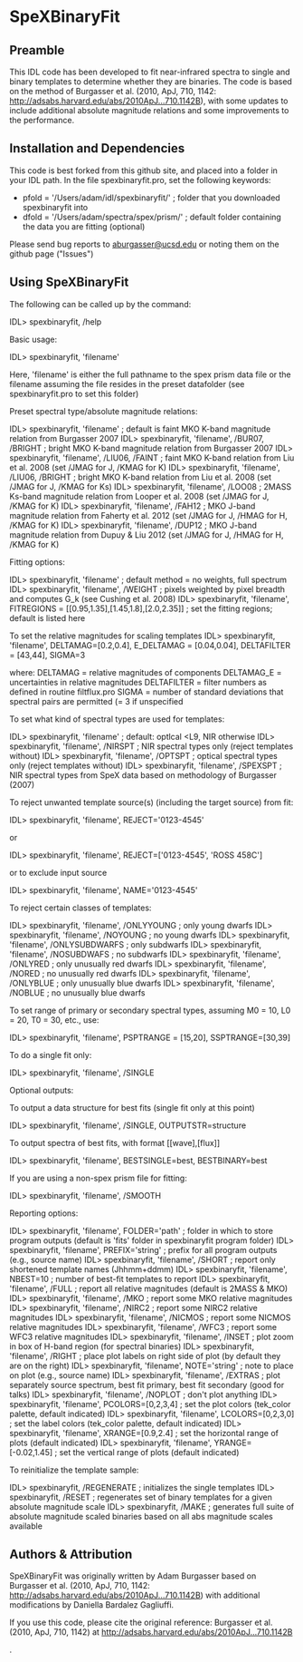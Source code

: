 # SpeXBinaryFit

## Preamble

This IDL code has been developed to fit near-infrared spectra to single and binary templates to determine whether they are binaries.
The code is based on the method of Burgasser et al. (2010, ApJ, 710, 1142: http://adsabs.harvard.edu/abs/2010ApJ...710.1142B), with some updates to include additional absolute magnitude relations and some improvements to the performance.

## Installation and Dependencies

This code is best forked from this github site, and placed into a folder in your IDL path.  In the file spexbinaryfit.pro, set the following keywords:

 * pfold = '/Users/adam/idl/spexbinaryfit/'			; folder that you downloaded spexbinaryfit into
 * dfold = '/Users/adam/spectra/spex/prism/'		; default folder containing the data you are fitting (optional)

Please send bug reports to aburgasser@ucsd.edu or noting them on the github page ("Issues")

## Using SpeXBinaryFit

The following can be called up by the command:

IDL> spexbinaryfit, /help

Basic usage:

IDL> spexbinaryfit, 'filename'

Here, 'filename' is either the full pathname to the spex prism data file or the filename assuming the file resides in the preset datafolder (see spexbinaryfit.pro to set this folder)

Preset spectral type/absolute magnitude relations:

IDL> spexbinaryfit, 'filename' 					; default is faint MKO K-band magnitude relation from Burgasser 2007
IDL> spexbinaryfit, 'filename', /BUR07, /BRIGHT 	; bright MKO K-band magnitude relation from Burgasser 2007
IDL> spexbinaryfit, 'filename', /LIU06, /FAINT 		; faint MKO K-band relation from Liu et al. 2008 (set /JMAG for J, /KMAG for K)
IDL> spexbinaryfit, 'filename', /LIU06, /BRIGHT 	; bright MKO K-band relation from Liu et al. 2008 (set /JMAG for J, /KMAG for Ks)
IDL> spexbinaryfit, 'filename', /LOO08 			; 2MASS Ks-band magnitude relation from Looper et al. 2008 (set /JMAG for J, /KMAG for K)
IDL> spexbinaryfit, 'filename', /FAH12 			; MKO J-band magnitude relation from Faherty et al. 2012 (set /JMAG for J, /HMAG for H, /KMAG for K)
IDL> spexbinaryfit, 'filename', /DUP12 			; MKO J-band magnitude relation from Dupuy & Liu 2012 (set /JMAG for J, /HMAG for H, /KMAG for K)
 
 
Fitting options:

IDL> spexbinaryfit, 'filename'			; default method = no weights, full spectrum
IDL> spexbinaryfit, 'filename', /WEIGHT	; pixels weighted by pixel breadth and computes G_k (see Cushing et al. 2008)
IDL> spexbinaryfit, 'filename', FITREGIONS = [[0.95,1.35],[1.45,1.8],[2.0,2.35]]		; set the fitting regions; default is listed here

To set the relative magnitudes for scaling templates
IDL> spexbinaryfit, 'filename', DELTAMAG=[0.2,0.4], E_DELTAMAG = [0.04,0.04], DELTAFILTER = [43,44], SIGMA=3

where:
 DELTAMAG = relative magnitudes of components
 DELTAMAG_E = uncertainties in relative magnitudes
 DELTAFILTER = filter numbers as defined in routine filtflux.pro
 SIGMA = number of standard deviations that spectral pairs are permitted (= 3 if unspecified
 
To set what kind of spectral types are used for templates:

IDL> spexbinaryfit, 'filename'				; default: optlcal <L9, NIR otherwise
IDL> spexbinaryfit, 'filename', /NIRSPT		; NIR spectral types only (reject templates without)
IDL> spexbinaryfit, 'filename', /OPTSPT		; optical spectral types only (reject templates without)
IDL> spexbinaryfit, 'filename', /SPEXSPT		; NIR spectral types from SpeX data based on methodology of Burgasser (2007)
 
To reject unwanted template source(s) (including the target source) from fit:

IDL> spexbinaryfit, 'filename', REJECT='0123-4545'

or

IDL> spexbinaryfit, 'filename', REJECT=['0123-4545', 'ROSS 458C']
 
or to exclude input source

IDL> spexbinaryfit, 'filename', NAME='0123-4545'
 

To reject certain classes of templates:

IDL> spexbinaryfit, 'filename', /ONLYYOUNG		; only young dwarfs
IDL> spexbinaryfit, 'filename', /NOYOUNG		; no young dwarfs
IDL> spexbinaryfit, 'filename', /ONLYSUBDWARFS	; only subdwarfs
IDL> spexbinaryfit, 'filename', /NOSUBDWAFS		; no subdwarfs
IDL> spexbinaryfit, 'filename', /ONLYRED			; only unusually red dwarfs
IDL> spexbinaryfit, 'filename', /NORED			; no unusually red dwarfs
IDL> spexbinaryfit, 'filename', /ONLYBLUE		; only unusually blue dwarfs
IDL> spexbinaryfit, 'filename', /NOBLUE			; no unusually blue dwarfs

 
To set range of primary or secondary spectral types, assuming M0 = 10, L0 = 20, T0 = 30, etc., use:

IDL> spexbinaryfit, 'filename', PSPTRANGE = [15,20], SSPTRANGE=[30,39]	


To do a single fit only:

IDL> spexbinaryfit, 'filename', /SINGLE


Optional outputs:

To output a data structure for best fits (single fit only at this point)

IDL> spexbinaryfit, 'filename', /SINGLE, OUTPUTSTR=structure
 
To output spectra of best fits, with format [[wave],[flux]]

IDL> spexbinaryfit, 'filename', BESTSINGLE=best, BESTBINARY=best
 

If you are using a non-spex prism file for fitting:

IDL> spexbinaryfit, 'filename', /SMOOTH
 

Reporting options:

IDL> spexbinaryfit, 'filename', FOLDER='path'		; folder in which to store program outputs (default is 'fits' folder in spexbinaryfit program folder)
IDL> spexbinaryfit, 'filename', PREFIX='string'		; prefix for all program outputs (e.g., source name)
IDL> spexbinaryfit, 'filename', /SHORT			; report only shortened template names (Jhhmm+ddmm)
IDL> spexbinaryfit, 'filename', NBEST=10			; number of best-fit templates to report
IDL> spexbinaryfit, 'filename', /FULL				; report all relative magnitudes (default is 2MASS & MKO)
IDL> spexbinaryfit, 'filename', /MKO				; report some MKO relative magnitudes
IDL> spexbinaryfit, 'filename', /NIRC2			; report some NIRC2 relative magnitudes
IDL> spexbinaryfit, 'filename', /NICMOS			; report some NICMOS relative magnitudes
IDL> spexbinaryfit, 'filename', /WFC3			; report some WFC3 relative magnitudes
IDL> spexbinaryfit, 'filename', /INSET			; plot zoom in box of H-band region (for spectral binaries)
IDL> spexbinaryfit, 'filename', /RIGHT			; place plot labels on right side of plot (by default they are on the right)
IDL> spexbinaryfit, 'filename', NOTE='string'		; note to place on plot (e.g., source name)
IDL> spexbinaryfit, 'filename', /EXTRAS			; plot separately source spectrum, best fit primary, best fit secondary (good for talks)
IDL> spexbinaryfit, 'filename', /NOPLOT			; don't plot anything
IDL> spexbinaryfit, 'filename', PCOLORS=[0,2,3,4]	; set the plot colors (tek_color palette, default indicated)
IDL> spexbinaryfit, 'filename', LCOLORS=[0,2,3,0]	; set the label colors (tek_color palette, default indicated)
IDL> spexbinaryfit, 'filename', XRANGE=[0.9,2.4] 	; set the horizontal range of plots (default indicated)
IDL> spexbinaryfit, 'filename', YRANGE=[-0.02,1.45] 	; set the vertical range of plots (default indicated)


To reinitialize the template sample:

IDL> spexbinaryfit, /REGENERATE		; initializes the single templates
IDL> spexbinaryfit, /RESET			; regenerates set of binary templates for a given absolute magnitude scale
IDL> spexbinaryfit, /MAKE			; generates full suite of absolute magnitude scaled binaries based on all abs magnitude scales available



## Authors & Attribution

SpeXBinaryFit was originally written by Adam Burgasser based on Burgasser et al. (2010, ApJ, 710, 1142: http://adsabs.harvard.edu/abs/2010ApJ...710.1142B) with additional modifications by Daniella Bardalez Gagliuffi. 

If you use this code, please cite the original reference: Burgasser et al. (2010, ApJ, 710, 1142) at http://adsabs.harvard.edu/abs/2010ApJ...710.1142B



 







.
